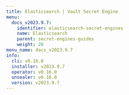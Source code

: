```yaml
---
title: Elasticsearch | Vault Secret Engine
menu:
  docs_v2023.9.7:
    identifier: elasticsearch-secret-engines
    name: Elasticsearch
    parent: secret-engines-guides
    weight: 20
menu_name: docs_v2023.9.7
info:
  cli: v0.16.0
  installer: v2023.9.7
  operator: v0.16.0
  unsealer: v0.16.0
  version: v2023.9.7
---
```


